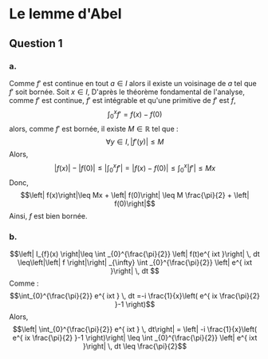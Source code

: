 # Le lemme d'Abel
## Question 1
### a.
Comme $f'$ est continue en tout $a \in I$ alors il existe un voisinage de $a$ tel que $f'$ soit bornée. 
Soit $x \in I$,
D'après le théorème fondamental de l'analyse, comme $f'$ est continue, $f'$ est intégrable et qu'une primitive de $f'$ est $f$, 
$$\int_{0}^{x} f' = f(x) - f(0)$$
alors, comme $f'$ est bornée, il existe $M \in \mathbb{R}$ tel que :
$$\forall y \in I, \left| f'(y) \right|\leq M$$
Alors, 
$$\left| f(x) \right| - \left| f(0)\right|\leq \left| \int _{0}^{x} f' \right| = \left| f(x) - f(0) \right|\leq \int _{0}^{x} \left| f' \right| \leq Mx$$
Donc, 
$$\left| f(x)\right|\leq Mx + \left| f(0)\right| \leq M \frac{\pi}{2} + \left| f(0)\right|$$
Ainsi, $f$ est bien bornée. 

### b.
$$\left| I_{f}(x) \right|\leq \int _{0}^{\frac{\pi}{2}} \left| f(t)e^{ ixt }\right|  \, dt \leq\left|\left| f \right|\right| _{\infty} \int _{0}^{\frac{\pi}{2}}  \left| e^{ ixt }\right| \, dt  $$
Comme :
$$\int_{0}^{\frac{\pi}{2}} e^{ ixt } \, dt =-i \frac{1}{x}\left( e^{ ix \frac{\pi}{2} }-1 \right)$$
Alors,
$$\left| \int_{0}^{\frac{\pi}{2}} e^{ ixt } \, dt\right| = \left| -i \frac{1}{x}\left( e^{ ix \frac{\pi}{2} }-1 \right)\right| \leq \int _{0}^{\frac{\pi}{2}} \left| e^{ ixt }\right| \, dt \leq \frac{\pi}{2}$$
